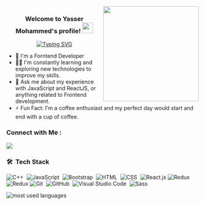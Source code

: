 
<img width="250" align="right" src="https://c.tenor.com/_DOBjnGspYAAAAAM/code-coding.gif">

<h3 align="center">
  Welcome to Yasser Mohammed's profile!
  <img src="https://media.giphy.com/media/hvRJCLFzcasrR4ia7z/giphy.gif" width="28">
</h3>

<!-- Typing SVG by DenverCoder1 - https://github.com/DenverCoder1/readme-typing-svg -->
<p align="center">
<a href="https://git.io/typing-svg"><img src="https://readme-typing-svg.demolab.com?font=Fira+Code&weight=800&size=23&pause=1000&color=B307C9&center=true&width=431&lines=I'm+A+Frontend+Developer;+Always+learning+new+things" alt="Typing SVG" /></a>
</p> 

- 🏢 I'm a Forntend Developer 
- 👨‍💻 I'm constantly learning and exploring new technologies to improve my skills.
- 💬 Ask me about my experience with JavaScript and ReactJS, or anything related to Frontend development.
- ⚡ Fun Fact: I'm a coffee enthusiast and my perfect day would start and end with a cup of coffee.



### Connect with Me :

<a href="https://www.linkedin.com/in/yasser-mohamed-5ba73a198" target="_blank"><img src="https://img.shields.io/badge/-Yasser%20Mohamed-0077B5?style=for-the-badge&logo=Linkedin&logoColor=white"/></a>

### 🛠 &nbsp;Tech Stack
![C++](https://img.shields.io/badge/-C++-05122A?style=flat&logo=c++)&nbsp;
![JavaScript](https://img.shields.io/badge/-JavaScript-05122A?style=flat&logo=javascript)&nbsp;
![Bootstrap](https://img.shields.io/badge/-Bootstrap-05122A?style=flat&logo=bootstrap&logoColor=563D7C)&nbsp;
![HTML](https://img.shields.io/badge/-HTML-05122A?style=flat&logo=HTML5)&nbsp;
![CSS](https://img.shields.io/badge/-CSS-05122A?style=flat&logo=CSS3&logoColor=1572B6)&nbsp;
![React.js](https://img.shields.io/badge/-React-05122A?style=flat&logo=react)
![Redux](https://img.shields.io/badge/-Redux-05122A?style=flat&logo=redux)
![Redux](https://img.shields.io/badge/-Redux-05122A?style=flat&logo=redux)
![Git](https://img.shields.io/badge/-Git-05122A?style=flat&logo=git)&nbsp;
![GitHub](https://img.shields.io/badge/-GitHub-05122A?style=flat&logo=github)&nbsp;
![Visual Studio Code](https://img.shields.io/badge/-Visual%20Studio%20Code-05122A?style=flat&logo=visual-studio-code&logoColor=007ACC)&nbsp;
![Sass](https://img.shields.io/badge/-Sass-05122A?style=flat&logo=sass)&nbsp;


<img align="left" src="https://github-readme-stats.vercel.app/api/top-langs?username=yousefdergham&show_icons=true&locale=en&layout=compact&theme=radical" alt="most used languages" />
<br>

